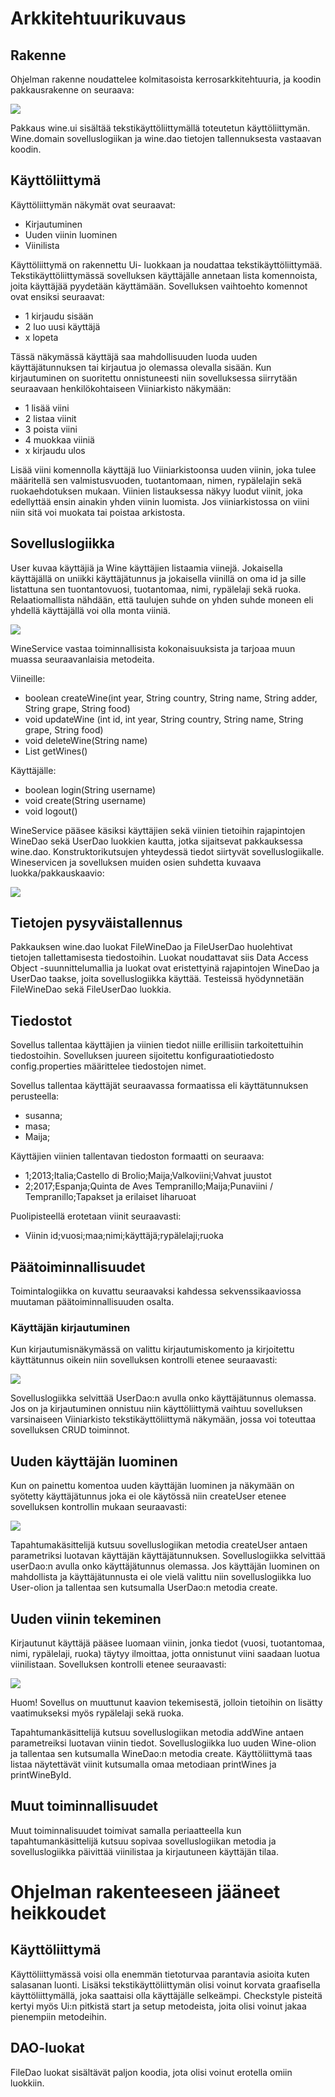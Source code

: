 # Arkkitehtuurikuvaus

## Rakenne
Ohjelman rakenne noudattelee kolmitasoista kerrosarkkitehtuuria, ja koodin pakkausrakenne on seuraava:

<img src="https://github.com/sritala/ot-harjoitustyo/blob/master/dokumentaatio/kuvat/rakenne.png">

Pakkaus wine.ui sisältää tekstikäyttöliittymällä toteutetun käyttöliittymän. Wine.domain sovelluslogiikan ja wine.dao tietojen tallennuksesta vastaavan koodin. 

## Käyttöliittymä

Käyttöliittymän näkymät ovat seuraavat: 

- Kirjautuminen
- Uuden viinin luominen
- Viinilista

Käyttöliittymä on rakennettu Ui- luokkaan ja noudattaa tekstikäyttöliittymää. Tekstikäyttöliittymässä sovelluksen käyttäjälle annetaan lista komennoista, joita käyttäjää pyydetään käyttämään. Sovelluksen vaihtoehto komennot ovat ensiksi seuraavat:

- 1 kirjaudu sisään
- 2 luo uusi käyttäjä
- x lopeta

Tässä näkymässä käyttäjä saa mahdollisuuden luoda uuden käyttäjätunnuksen tai kirjautua jo olemassa olevalla sisään. Kun kirjautuminen on suoritettu onnistuneesti niin sovelluksessa siirrytään seuraavaan henkilökohtaiseen Viiniarkisto näkymään: 

- 1 lisää viini 
- 2 listaa viinit
- 3 poista viini
- 4 muokkaa viiniä
- x kirjaudu ulos

Lisää viini komennolla käyttäjä luo Viiniarkistoonsa uuden viinin, joka tulee määritellä sen valmistusvuoden, tuotantomaan, nimen, rypälelajin sekä ruokaehdotuksen mukaan. Viinien listauksessa näkyy luodut viinit, joka edellyttää ensin ainakin yhden viinin luomista. Jos viiniarkistossa on viini niin sitä voi muokata tai poistaa arkistosta. 

## Sovelluslogiikka

User kuvaa käyttäjiä ja Wine käyttäjien listaamia viinejä. Jokaisella käyttäjällä on uniikki käyttäjätunnus ja jokaisella viinillä on oma id ja sille listattuna sen tuontantovuosi, tuotantomaa, nimi, rypälelaji sekä ruoka. Relaatiomallista nähdään, että taulujen suhde on yhden suhde moneen eli yhdellä käyttäjällä voi olla monta viiniä. 

<img src="https://github.com/sritala/ot-harjoitustyo/blob/master/dokumentaatio/kuvat/sovelluslogiikka%20(1).png">

WineService vastaa toiminnallisista kokonaisuuksista ja tarjoaa muun muassa seuraavanlaisia metodeita.

Viineille:
- boolean createWine(int year, String country, String name, String adder, String grape, String food)
- void updateWine (int id, int year, String country, String name, String grape, String food)
- void deleteWine(String name)
- List<Wine> getWines()

Käyttäjälle:
- boolean login(String username)
- void create(String username)
- void logout()

WineService pääsee käsiksi käyttäjien sekä viinien tietoihin rajapintojen WineDao sekä UserDao luokkien kautta, jotka sijaitsevat pakkauksessa wine.dao. Konstruktorikutsujen yhteydessä tiedot siirtyvät sovelluslogiikalle. Wineservicen ja sovelluksen muiden osien suhdetta kuvaava luokka/pakkauskaavio:

<img src="https://github.com/sritala/ot-harjoitustyo/blob/master/dokumentaatio/kuvat/sovelluslogiikka2%20(1).png">

## Tietojen pysyväistallennus

Pakkauksen wine.dao luokat FileWineDao ja FileUserDao huolehtivat tietojen tallettamisesta tiedostoihin. Luokat noudattavat siis Data Access Object -suunnittelumallia ja luokat ovat eristettyinä rajapintojen WineDao ja UserDao taakse, joita sovelluslogiikka käyttää. Testeissä hyödynnetään FileWineDao sekä FileUserDao luokkia. 

## Tiedostot

Sovellus tallentaa käyttäjien ja viinien tiedot niille erillisiin tarkoitettuihin tiedostoihin. Sovelluksen juureen sijoitettu konfiguraatiotiedosto config.properties määrittelee tiedostojen nimet.

Sovellus tallentaa käyttäjät seuraavassa formaatissa eli käyttätunnuksen perusteella: 

- susanna;
- masa;
- Maija;

Käyttäjien viinien tallentavan tiedoston formaatti on seuraava:

- 1;2013;Italia;Castello di Brolio;Maija;Valkoviini;Vahvat juustot
- 2;2017;Espanja;Quinta de Aves Tempranillo;Maija;Punaviini / Tempranillo;Tapakset ja erilaiset liharuoat 

Puolipisteellä erotetaan viinit seuraavasti:
- Viinin id;vuosi;maa;nimi;käyttäjä;rypälelaji;ruoka

## Päätoiminnallisuudet

Toimintalogiikka on kuvattu seuraavaksi kahdessa sekvenssikaaviossa muutaman päätoiminnallisuuden osalta. 

### Käyttäjän kirjautuminen

Kun kirjautumisnäkymässä on valittu kirjautumiskomento ja kirjoitettu käyttätunnus oikein niin sovelluksen kontrolli etenee seuraavasti:

<img src="https://github.com/sritala/ot-harjoitustyo/blob/master/dokumentaatio/kuvat/sekvenssikaavio2.png"> 

Sovelluslogiikka selvittää UserDao:n avulla onko käyttäjätunnus olemassa. Jos on ja kirjautuminen onnistuu niin käyttöliittymä vaihtuu sovelluksen varsinaiseen Viiniarkisto tekstikäyttöliittymä näkymään, jossa voi toteuttaa sovelluksen CRUD toiminnot. 

## Uuden käyttäjän luominen 

Kun on painettu komentoa uuden käyttäjän luominen ja näkymään on syötetty käyttäjätunnus joka ei ole käytössä niin createUser etenee sovelluksen kontrollin mukaan seuraavasti: 

<img src="https://github.com/sritala/ot-harjoitustyo/blob/master/dokumentaatio/kuvat/sekvenssikaavio3.png">

Tapahtumakäsittelijä kutsuu sovelluslogiikan metodia createUser antaen parametriksi luotavan käyttäjän käyttäjätunnuksen. Sovelluslogiikka selvittää userDao:n avulla onko käyttäjätunnus olemassa. Jos käyttäjän luominen on mahdollista ja käyttäjätunnusta ei ole vielä valittu niin sovelluslogiikka luo User-olion ja tallentaa sen kutsumalla UserDao:n metodia create.

## Uuden viinin tekeminen

Kirjautunut käyttäjä pääsee luomaan viinin, jonka tiedot (vuosi, tuotantomaa, nimi, rypälelaji, ruoka) täytyy ilmoittaa, jotta onnistunut viini saadaan luotua viinilistaan. Sovelluksen kontrolli etenee seuraavasti:

<img src="https://github.com/sritala/ot-harjoitustyo/blob/master/dokumentaatio/kuvat/sekvenssikaavio2%20.png">

Huom! Sovellus on muuttunut kaavion tekemisestä, jolloin tietoihin on lisätty vaatimukseksi myös rypälelaji sekä ruoka.

Tapahtumankäsittelijä kutsuu sovelluslogiikan metodia addWine antaen parametreiksi luotavan viinin tiedot. Sovelluslogiikka luo uuden Wine-olion ja tallentaa sen kutsumalla WineDao:n metodia create. Käyttöliittymä taas listaa näytettävät viinit  kutsumalla omaa metodiaan printWines ja printWineById. 

## Muut toiminnallisuudet

Muut toiminnalisuudet toimivat samalla periaatteella kun tapahtumankäsittelijä kutsuu sopivaa sovelluslogiikan metodia ja sovelluslogiikka päivittää viinilistaa ja kirjautuneen käyttäjän tilaa. 

# Ohjelman rakenteeseen jääneet heikkoudet

## Käyttöliittymä

Käyttöliittymässä voisi olla enemmän tietoturvaa parantavia asioita kuten salasanan luonti. Lisäksi tekstikäyttöliittymän olisi voinut korvata graafisella käyttöliittymällä, joka saattaisi olla käyttäjälle selkeämpi. Checkstyle pisteitä kertyi myös Ui:n pitkistä start ja setup metodeista, joita olisi voinut jakaa pienempiin metodeihin. 

## DAO-luokat

FileDao luokat sisältävät paljon koodia, jota olisi voinut erotella omiin luokkiin. 
